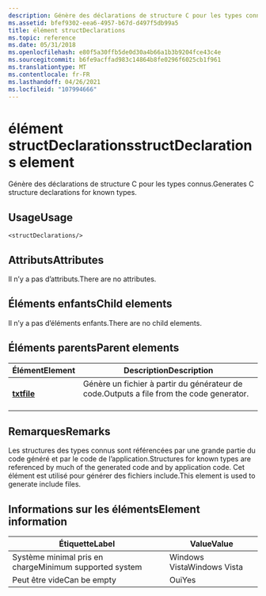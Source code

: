```yaml
---
description: Génère des déclarations de structure C pour les types connus.
ms.assetid: bfef9302-eea6-4957-b67d-d497f5db99a5
title: élément structDeclarations
ms.topic: reference
ms.date: 05/31/2018
ms.openlocfilehash: e80f5a30ffb5de0d30a4b66a1b3b9204fce43c4e
ms.sourcegitcommit: b6fe9acffad983c14864b8fe0296f6025cb1f961
ms.translationtype: MT
ms.contentlocale: fr-FR
ms.lasthandoff: 04/26/2021
ms.locfileid: "107994666"
---
```

# <a name="structdeclarations-element"></a><span data-ttu-id="f0995-103">élément structDeclarations</span><span class="sxs-lookup"><span data-stu-id="f0995-103">structDeclarations element</span></span>

<span data-ttu-id="f0995-104">Génère des déclarations de structure C pour les types connus.</span><span class="sxs-lookup"><span data-stu-id="f0995-104">Generates C structure declarations for known types.</span></span>

## <a name="usage"></a><span data-ttu-id="f0995-105">Usage</span><span class="sxs-lookup"><span data-stu-id="f0995-105">Usage</span></span>

``` syntax
<structDeclarations/>
```

## <a name="attributes"></a><span data-ttu-id="f0995-106">Attributs</span><span class="sxs-lookup"><span data-stu-id="f0995-106">Attributes</span></span>

<span data-ttu-id="f0995-107">Il n’y a pas d’attributs.</span><span class="sxs-lookup"><span data-stu-id="f0995-107">There are no attributes.</span></span>

## <a name="child-elements"></a><span data-ttu-id="f0995-108">Éléments enfants</span><span class="sxs-lookup"><span data-stu-id="f0995-108">Child elements</span></span>

<span data-ttu-id="f0995-109">Il n’y a pas d’éléments enfants.</span><span class="sxs-lookup"><span data-stu-id="f0995-109">There are no child elements.</span></span>

## <a name="parent-elements"></a><span data-ttu-id="f0995-110">Éléments parents</span><span class="sxs-lookup"><span data-stu-id="f0995-110">Parent elements</span></span>



| <span data-ttu-id="f0995-111">Élément</span><span class="sxs-lookup"><span data-stu-id="f0995-111">Element</span></span>                         | <span data-ttu-id="f0995-112">Description</span><span class="sxs-lookup"><span data-stu-id="f0995-112">Description</span></span>                                                    |
|---------------------------------|----------------------------------------------------------------|
| [<span data-ttu-id="f0995-113">**txt**</span><span class="sxs-lookup"><span data-stu-id="f0995-113">**file**</span></span>](file.md)<br/> | <span data-ttu-id="f0995-114">Génère un fichier à partir du générateur de code.</span><span class="sxs-lookup"><span data-stu-id="f0995-114">Outputs a file from the code generator.</span></span><br/> <br/> |



## <a name="remarks"></a><span data-ttu-id="f0995-115">Remarques</span><span class="sxs-lookup"><span data-stu-id="f0995-115">Remarks</span></span>

<span data-ttu-id="f0995-116">Les structures des types connus sont référencées par une grande partie du code généré et par le code de l’application.</span><span class="sxs-lookup"><span data-stu-id="f0995-116">Structures for known types are referenced by much of the generated code and by application code.</span></span> <span data-ttu-id="f0995-117">Cet élément est utilisé pour générer des fichiers include.</span><span class="sxs-lookup"><span data-stu-id="f0995-117">This element is used to generate include files.</span></span>

## <a name="element-information"></a><span data-ttu-id="f0995-118">Informations sur les éléments</span><span class="sxs-lookup"><span data-stu-id="f0995-118">Element information</span></span>



| <span data-ttu-id="f0995-119">Étiquette</span><span class="sxs-lookup"><span data-stu-id="f0995-119">Label</span></span> | <span data-ttu-id="f0995-120">Value</span><span class="sxs-lookup"><span data-stu-id="f0995-120">Value</span></span> |
|-------------------------------------|---------------|
| <span data-ttu-id="f0995-121">Système minimal pris en charge</span><span class="sxs-lookup"><span data-stu-id="f0995-121">Minimum supported system</span></span><br/> | <span data-ttu-id="f0995-122">Windows Vista</span><span class="sxs-lookup"><span data-stu-id="f0995-122">Windows Vista</span></span> |
| <span data-ttu-id="f0995-123">Peut être vide</span><span class="sxs-lookup"><span data-stu-id="f0995-123">Can be empty</span></span>                        | <span data-ttu-id="f0995-124">Oui</span><span class="sxs-lookup"><span data-stu-id="f0995-124">Yes</span></span>           |



 

 




